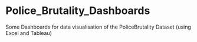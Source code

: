# Police_Brutality_Dashboards
Some Dashboards for data visualisation of the PoliceBrutality Dataset (using Excel and Tableau)
